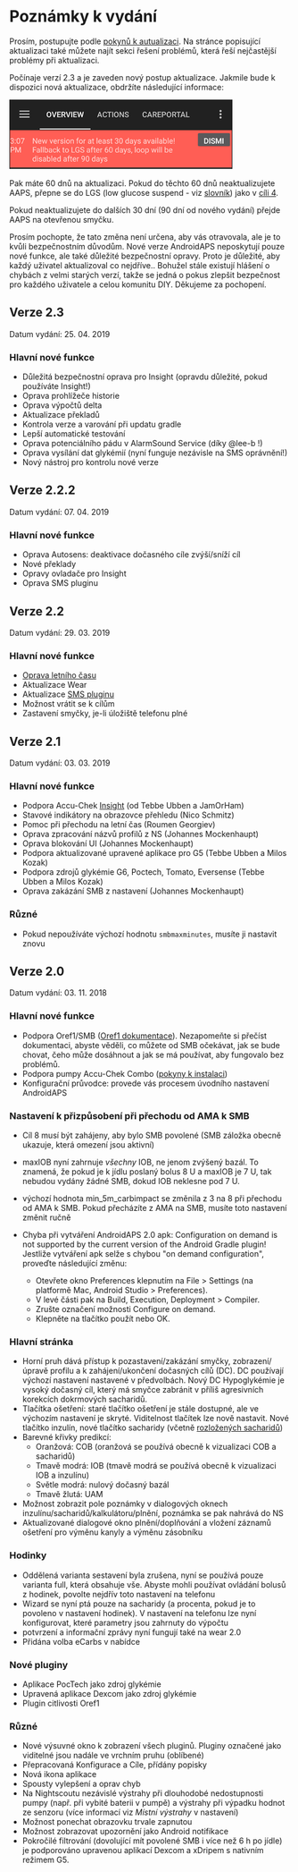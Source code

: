 # Poznámky k vydání

Prosím, postupujte podle [pokynů k autualizaci](../Installing-AndroidAPS/Update-to-new-version.md). Na stránce popisující aktualizaci také můžete najít sekci řešení problémů, která řeší nejčastější problémy při aktualizaci.

Počínaje verzí 2.3 a je zaveden nový postup aktualizace. Jakmile bude k dispozici nová aktualizace, obdržíte následující informace:

![Informace o aktualizaci](../images/AAPS_LoopDisable90days.png)

Pak máte 60 dnů na aktualizaci. Pokud do těchto 60 dnů neaktualizujete AAPS, přepne se do LGS (low glucose suspend - viz [slovník](../Getting-Started/Glossary.md)) jako v [cíli 4](../Usage/Objectives.md).

Pokud neaktualizujete do dalších 30 dní (90 dní od nového vydání) přejde AAPS na otevřenou smyčku.

Prosím pochopte, že tato změna není určena, aby vás otravovala, ale je to kvůli bezpečnostním důvodům. Nové verze AndroidAPS neposkytují pouze nové funkce, ale také důležité bezpečnostní opravy. Proto je důležité, aby každý uživatel aktualizoval co nejdříve.. Bohužel stále existují hlášení o chybách z velmi starých verzí, takže se jedná o pokus zlepšit bezpečnost pro každého uživatele a celou komunitu DIY. Děkujeme za pochopení.

## Verze 2.3

Datum vydání: 25. 04. 2019

### Hlavní nové funkce

* Důležitá bezpečnostní oprava pro Insight (opravdu důležité, pokud používáte Insight!)
* Oprava prohlížeče historie
* Oprava výpočtů delta
* Aktualizace překladů
* Kontrola verze a varování při updatu gradle
* Lepší automatické testování
* Oprava potenciálního pádu v AlarmSound Service (díky @lee-b !)
* Oprava vysílání dat glykémií (nyní funguje nezávisle na SMS oprávnění!)
* Nový nástroj pro kontrolu nové verze

## Verze 2.2.2

Datum vydání: 07. 04. 2019

### Hlavní nové funkce

* Oprava Autosens: deaktivace dočasného cíle zvýší/sníží cíl
* Nové překlady
* Opravy ovladače pro Insight
* Oprava SMS pluginu

## Verze 2.2

Datum vydání: 29. 03. 2019

### Hlavní nové funkce

* [Oprava letního času](../Usage/Timezone-traveling#time-adjustment-daylight-savings-time-dst)
* Aktualizace Wear
* Aktualizace [SMS pluginu](../Usage/SMS-Commands.md)
* Možnost vrátit se k cílům
* Zastavení smyčky, je-li úložiště telefonu plné

## Verze 2.1

Datum vydání: 03. 03. 2019

### Hlavní nové funkce

* Podpora Accu-Chek [Insight](../Configuration/Accu-Chek-Insight-Pump.md) (od Tebbe Ubben a JamOrHam)
* Stavové indikátory na obrazovce přehledu (Nico Schmitz)
* Pomoc při přechodu na letní čas (Roumen Georgiev)
* Oprava zpracování názvů profilů z NS (Johannes Mockenhaupt)
* Oprava blokování UI (Johannes Mockenhaupt)
* Podpora aktualizované upravené aplikace pro G5 (Tebbe Ubben a Milos Kozak)
* Podpora zdrojů glykémie G6, Poctech, Tomato, Eversense (Tebbe Ubben a Milos Kozak)
* Oprava zakázání SMB z nastavení (Johannes Mockenhaupt)

### Různé

* Pokud nepoužíváte výchozí hodnotu `smbmaxminutes`, musíte ji nastavit znovu

## Verze 2.0

Datum vydání: 03. 11. 2018

### Hlavní nové funkce

* Podpora Oref1/SMB ([Oref1 dokumentace](https://openaps.readthedocs.io/en/latest/docs/Customize-Iterate/oref1.html)). Nezapomeňte si přečíst dokumentaci, abyste věděli, co můžete od SMB očekávat, jak se bude chovat, čeho může dosáhnout a jak se má používat, aby fungovalo bez problémů.
* Podpora pumpy Accu-Chek Combo ([pokyny k instalaci](../Configuration/Accu-Chek-Combo-Pump.md))
* Konfigurační průvodce: provede vás procesem úvodního nastavení AndroidAPS

### Nastavení k přizpůsobení při přechodu od AMA k SMB

* Cíl 8 musí být zahájeny, aby bylo SMB povolené (SMB záložka obecně ukazuje, která omezení jsou aktivní)
* maxIOB nyní zahrnuje *všechny* IOB, ne jenom zvýšený bazál. To znamená, že pokud je k jídlu poslaný bolus 8 U a maxIOB je 7 U, tak nebudou vydány žádné SMB, dokud IOB neklesne pod 7 U.
* výchozí hodnota min_5m_carbimpact se změnila z 3 na 8 při přechodu od AMA k SMB. Pokud přecházíte z AMA na SMB, musíte toto nastavení změnit ručně
* Chyba při vytváření AndroidAPS 2.0 apk: Configuration on demand is not supported by the current version of the Android Gradle plugin! Jestliže vytváření apk selže s chybou "on demand configuration", proveďte následující změnu:
  
  * Otevřete okno Preferences klepnutím na File > Settings (na platformě Mac, Android Studio > Preferences).
  * V levé části pak na Build, Execution, Deployment > Compiler.
  * Zrušte označení možnosti Configure on demand.
  * Klepněte na tlačítko použít nebo OK.

### Hlavní stránka

* Horní pruh dává přístup k pozastavení/zakázání smyčky, zobrazení/úpravě profilu a k zahájení/ukončení dočasných cílů (DC). DC používají výchozí nastavení nastavené v předvolbách. Nový DC Hypoglykémie je vysoký dočasný cíl, který má smyčce zabránit v příliš agresivních korekcích dokrmových sacharidů.
* Tlačítka ošetření: staré tlačítko ošetření je stále dostupné, ale ve výchozím nastavení je skryté. Viditelnost tlačítek lze nově nastavit. Nové tlačítko inzulín, nové tlačítko sacharidy (včetně [rozložených sacharidů](../Usage/Extended-Carbs.md))
* Barevné křivky predikcí: 
  * Oranžová: COB (oranžová se používá obecně k vizualizaci COB a sacharidů)
  * Tmavě modrá: IOB (tmavě modrá se používá obecně k vizualizaci IOB a inzulínu)
  * Světle modrá: nulový dočasný bazál
  * Tmavě žlutá: UAM
* Možnost zobrazit pole poznámky v dialogových oknech inzulínu/sacharidů/kalkulátoru/plnění, poznámka se pak nahrává do NS
* Aktualizované dialogové okno plnění/doplňování a vložení záznamů ošetření pro výměnu kanyly a výměnu zásobníku

### Hodinky

* Oddělená varianta sestavení byla zrušena, nyní se používá pouze varianta full, která obsahuje vše. Abyste mohli používat ovládání bolusů z hodinek, povolte nejdřív toto nastavení na telefonu
* Wizard se nyní ptá pouze na sacharidy (a procenta, pokud je to povoleno v nastavení hodinek). V nastavení na telefonu lze nyní konfigurovat, které parametry jsou zahrnuty do výpočtu
* potvrzení a informační zprávy nyní fungují také na wear 2.0
* Přidána volba eCarbs v nabídce

### Nové pluginy

* Aplikace PocTech jako zdroj glykémie
* Upravená aplikace Dexcom jako zdroj glykémie
* Plugin citlivosti Oref1

### Různé

* Nové výsuvné okno k zobrazení všech pluginů. Pluginy označené jako viditelné jsou nadále ve vrchním pruhu (oblíbené)
* Přepracovaná Konfigurace a Cíle, přídány popisky
* Nová ikona aplikace
* Spousty vylepšení a oprav chyb
* Na Nightscoutu nezávislé výstrahy při dlouhodobé nedostupnosti pumpy (např. při vybité baterii v pumpě) a výstrahy při výpadku hodnot ze senzoru (více informací viz *Místní výstrahy* v nastavení)
* Možnost ponechat obrazovku trvale zapnutou
* Možnost zobrazovat upozornění jako Android notifikace
* Pokročilé filtrování (dovolující mít povolené SMB i více než 6 h po jídle) je podporováno upravenou aplikací Dexcom a xDripem s nativním režimem G5.